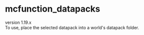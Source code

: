 # mcfunction_datapacks
version 1.19.x <br />
To use, place the selected datapack into a world's datapack folder. <br />
